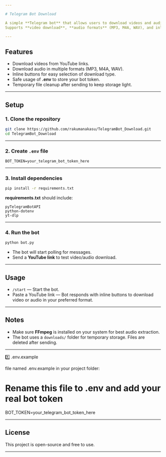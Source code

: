 ```yaml
---

# Telegram Bot Download

A simple **Telegram bot** that allows users to download videos and audio from YouTube links.
Supports **video download**, **audio formats** (MP3, M4A, WAV), and inline buttons.

---
```


## Features

* Download videos from YouTube links.
* Download audio in multiple formats (MP3, M4A, WAV).
* Inline buttons for easy selection of download type.
* Safe usage of **.env** to store your bot token.
* Temporary file cleanup after sending to keep storage light.

---

## Setup

### 1. Clone the repository

```bash
git clone https://github.com/rakumanakasu/TelegramBot_Download.git
cd TelegramBot_Download
```

---

### 2. Create `.env` file

```env
BOT_TOKEN=your_telegram_bot_token_here
```


---

### 3. Install dependencies

```bash
pip install -r requirements.txt
```

**requirements.txt** should include:

```
pyTelegramBotAPI
python-dotenv
yt-dlp
```

---

### 4. Run the bot

```bash
python bot.py
```

* The bot will start polling for messages.
* Send a **YouTube link** to test video/audio download.

---

## Usage

* `/start` — Start the bot.
* Paste a YouTube link — Bot responds with inline buttons to download video or audio in your preferred format.

---

## Notes

* Make sure **FFmpeg** is installed on your system for best audio extraction.
* The bot uses a `downloads/` folder for temporary storage. Files are deleted after sending.


---

1️⃣ .env.example

file named .env.example in your project folder:

# Rename this file to .env and add your real bot token
BOT_TOKEN=your_telegram_bot_token_here

----

## License

This project is open-source and free to use.

---
